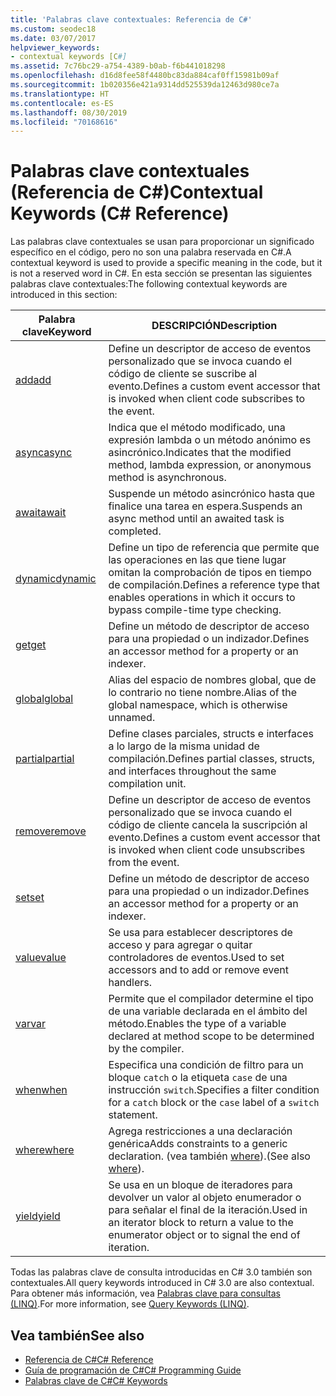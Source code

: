 ```yaml
---
title: 'Palabras clave contextuales: Referencia de C#'
ms.custom: seodec18
ms.date: 03/07/2017
helpviewer_keywords:
- contextual keywords [C#]
ms.assetid: 7c76bc29-a754-4389-b0ab-f6b441018298
ms.openlocfilehash: d16d8fee58f4480bc83da884caf0ff15981b09af
ms.sourcegitcommit: 1b020356e421a9314dd525539da12463d980ce7a
ms.translationtype: HT
ms.contentlocale: es-ES
ms.lasthandoff: 08/30/2019
ms.locfileid: "70168616"
---
```

# <a name="contextual-keywords-c-reference"></a><span data-ttu-id="4a341-102">Palabras clave contextuales (Referencia de C#)</span><span class="sxs-lookup"><span data-stu-id="4a341-102">Contextual Keywords (C# Reference)</span></span>

<span data-ttu-id="4a341-103">Las palabras clave contextuales se usan para proporcionar un significado específico en el código, pero no son una palabra reservada en C#.</span><span class="sxs-lookup"><span data-stu-id="4a341-103">A contextual keyword is used to provide a specific meaning in the code, but it is not a reserved word in C#.</span></span> <span data-ttu-id="4a341-104">En esta sección se presentan las siguientes palabras clave contextuales:</span><span class="sxs-lookup"><span data-stu-id="4a341-104">The following contextual keywords are introduced in this section:</span></span>  
  
|<span data-ttu-id="4a341-105">Palabra clave</span><span class="sxs-lookup"><span data-stu-id="4a341-105">Keyword</span></span>|<span data-ttu-id="4a341-106">DESCRIPCIÓN</span><span class="sxs-lookup"><span data-stu-id="4a341-106">Description</span></span>|  
|-------------|-----------------|  
|[<span data-ttu-id="4a341-107">add</span><span class="sxs-lookup"><span data-stu-id="4a341-107">add</span></span>](./add.md)|<span data-ttu-id="4a341-108">Define un descriptor de acceso de eventos personalizado que se invoca cuando el código de cliente se suscribe al evento.</span><span class="sxs-lookup"><span data-stu-id="4a341-108">Defines a custom event accessor that is invoked when client code subscribes to the event.</span></span>|  
|[<span data-ttu-id="4a341-109">async</span><span class="sxs-lookup"><span data-stu-id="4a341-109">async</span></span>](./async.md)|<span data-ttu-id="4a341-110">Indica que el método modificado, una expresión lambda o un método anónimo es asincrónico.</span><span class="sxs-lookup"><span data-stu-id="4a341-110">Indicates that the modified method, lambda expression, or anonymous method is asynchronous.</span></span>|  
|[<span data-ttu-id="4a341-111">await</span><span class="sxs-lookup"><span data-stu-id="4a341-111">await</span></span>](../operators/await.md)|<span data-ttu-id="4a341-112">Suspende un método asincrónico hasta que finalice una tarea en espera.</span><span class="sxs-lookup"><span data-stu-id="4a341-112">Suspends an async method until an awaited task is completed.</span></span>|  
|[<span data-ttu-id="4a341-113">dynamic</span><span class="sxs-lookup"><span data-stu-id="4a341-113">dynamic</span></span>](./dynamic.md)|<span data-ttu-id="4a341-114">Define un tipo de referencia que permite que las operaciones en las que tiene lugar omitan la comprobación de tipos en tiempo de compilación.</span><span class="sxs-lookup"><span data-stu-id="4a341-114">Defines a reference type that enables operations in which it occurs to bypass compile-time type checking.</span></span>|  
|[<span data-ttu-id="4a341-115">get</span><span class="sxs-lookup"><span data-stu-id="4a341-115">get</span></span>](./get.md)|<span data-ttu-id="4a341-116">Define un método de descriptor de acceso para una propiedad o un indizador.</span><span class="sxs-lookup"><span data-stu-id="4a341-116">Defines an accessor method for a property or an indexer.</span></span>|  
|[<span data-ttu-id="4a341-117">global</span><span class="sxs-lookup"><span data-stu-id="4a341-117">global</span></span>](../operators/namespace-alias-qualifier.md)|<span data-ttu-id="4a341-118">Alias del espacio de nombres global, que de lo contrario no tiene nombre.</span><span class="sxs-lookup"><span data-stu-id="4a341-118">Alias of the global namespace, which is otherwise unnamed.</span></span>|  
|[<span data-ttu-id="4a341-119">partial</span><span class="sxs-lookup"><span data-stu-id="4a341-119">partial</span></span>](./partial-type.md)|<span data-ttu-id="4a341-120">Define clases parciales, structs e interfaces a lo largo de la misma unidad de compilación.</span><span class="sxs-lookup"><span data-stu-id="4a341-120">Defines partial classes, structs, and interfaces throughout the same compilation unit.</span></span>|  
|[<span data-ttu-id="4a341-121">remove</span><span class="sxs-lookup"><span data-stu-id="4a341-121">remove</span></span>](./remove.md)|<span data-ttu-id="4a341-122">Define un descriptor de acceso de eventos personalizado que se invoca cuando el código de cliente cancela la suscripción al evento.</span><span class="sxs-lookup"><span data-stu-id="4a341-122">Defines a custom event accessor that is invoked when client code unsubscribes from the event.</span></span>|  
|[<span data-ttu-id="4a341-123">set</span><span class="sxs-lookup"><span data-stu-id="4a341-123">set</span></span>](./set.md)|<span data-ttu-id="4a341-124">Define un método de descriptor de acceso para una propiedad o un indizador.</span><span class="sxs-lookup"><span data-stu-id="4a341-124">Defines an accessor method for a property or an indexer.</span></span>|  
|[<span data-ttu-id="4a341-125">value</span><span class="sxs-lookup"><span data-stu-id="4a341-125">value</span></span>](./value.md)|<span data-ttu-id="4a341-126">Se usa para establecer descriptores de acceso y para agregar o quitar controladores de eventos.</span><span class="sxs-lookup"><span data-stu-id="4a341-126">Used to set accessors and to add or remove event handlers.</span></span>|  
|[<span data-ttu-id="4a341-127">var</span><span class="sxs-lookup"><span data-stu-id="4a341-127">var</span></span>](./var.md)|<span data-ttu-id="4a341-128">Permite que el compilador determine el tipo de una variable declarada en el ámbito del método.</span><span class="sxs-lookup"><span data-stu-id="4a341-128">Enables the type of a variable declared at method scope to be determined by the compiler.</span></span>|  
|[<span data-ttu-id="4a341-129">when</span><span class="sxs-lookup"><span data-stu-id="4a341-129">when</span></span>](when.md)|<span data-ttu-id="4a341-130">Especifica una condición de filtro para un bloque `catch` o la etiqueta `case` de una instrucción `switch`.</span><span class="sxs-lookup"><span data-stu-id="4a341-130">Specifies a filter condition for a `catch` block or the `case` label of a `switch` statement.</span></span>|
|[<span data-ttu-id="4a341-131">where</span><span class="sxs-lookup"><span data-stu-id="4a341-131">where</span></span>](./where-generic-type-constraint.md)|<span data-ttu-id="4a341-132">Agrega restricciones a una declaración genérica</span><span class="sxs-lookup"><span data-stu-id="4a341-132">Adds constraints to a generic declaration.</span></span> <span data-ttu-id="4a341-133">(vea también [where](./where-clause.md)).</span><span class="sxs-lookup"><span data-stu-id="4a341-133">(See also [where](./where-clause.md)).</span></span>|  
|[<span data-ttu-id="4a341-134">yield</span><span class="sxs-lookup"><span data-stu-id="4a341-134">yield</span></span>](./yield.md)|<span data-ttu-id="4a341-135">Se usa en un bloque de iteradores para devolver un valor al objeto enumerador o para señalar el final de la iteración.</span><span class="sxs-lookup"><span data-stu-id="4a341-135">Used in an iterator block to return a value to the enumerator object or to signal the end of iteration.</span></span>|  
  
 <span data-ttu-id="4a341-136">Todas las palabras clave de consulta introducidas en C# 3.0 también son contextuales.</span><span class="sxs-lookup"><span data-stu-id="4a341-136">All query keywords introduced in C# 3.0 are also contextual.</span></span> <span data-ttu-id="4a341-137">Para obtener más información, vea [Palabras clave para consultas (LINQ)](./query-keywords.md).</span><span class="sxs-lookup"><span data-stu-id="4a341-137">For more information, see [Query Keywords (LINQ)](./query-keywords.md).</span></span>  
  
## <a name="see-also"></a><span data-ttu-id="4a341-138">Vea también</span><span class="sxs-lookup"><span data-stu-id="4a341-138">See also</span></span>

- [<span data-ttu-id="4a341-139">Referencia de C#</span><span class="sxs-lookup"><span data-stu-id="4a341-139">C# Reference</span></span>](../index.md)
- [<span data-ttu-id="4a341-140">Guía de programación de C#</span><span class="sxs-lookup"><span data-stu-id="4a341-140">C# Programming Guide</span></span>](../../programming-guide/index.md)
- [<span data-ttu-id="4a341-141">Palabras clave de C#</span><span class="sxs-lookup"><span data-stu-id="4a341-141">C# Keywords</span></span>](./index.md)
